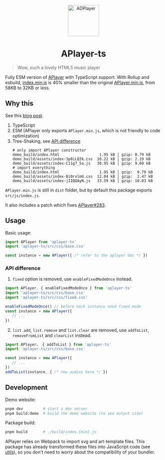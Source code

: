 <p align="center">
<img src="https://i.imgur.com/LnPvZvO.png" alt="ADPlayer" width="100">
</p>
<h1 align="center">APlayer-ts</h1>

> Wow, such a lovely HTML5 music player

Fully ESM version of [APlayer](https://github.com/MoePlayer/APlayer/) with TypeScript support. With Rollup and esbuild, [index.min.js](build/index.min.js) is 40% smaller than the original [APlayer.min.js](dist/APlayer.min.js), from 58KB to 32KB or less.

## Why this

See this [blog post](https://blog.liuly.moe/posts/tree-shaking).

1. TypeScript
2. ESM (APlayer only exports `APlayer.min.js`, which is not friendly to code optimization)
3. Tree-Shaking, see [API difference](#api-difference)
   ```shell
   # only import APlayer constructor
   demo_build/index.html                  1.95 kB │ gzip: 0.79 kB
   demo_build/assets/index-3p8iLQ3k.css  10.22 kB │ gzip: 2.19 kB
   demo_build/assets/index-C11g7_5a.js   30.95 kB │ gzip: 9.60 kB
   # import everything
   demo_build/index.html                  1.95 kB │ gzip:  0.79 kB
   demo_build/assets/index-Bi0rxlmU.css  12.04 kB │ gzip:  2.47 kB
   demo_build/assets/index-jIIQQAyN.js   33.59 kB │ gzip: 10.03 kB
   ```

`APlayer.min.js` is still in `dist` folder, but by default this package exports `src/js/index.js`.

It also includes a patch which fixes [APlayer#283](https://github.com/DIYgod/APlayer/issues/283).

## Usage

Basic usage:

```TypeScript
import APlayer from 'aplayer-ts'
import 'aplayer-ts/src/css/base.css'

const instance = new APlayer({ /* refer to the aplayer doc */ })
```

### API difference

1. `fixed` option is removed, use `enableFixedModeOnce` instead.

```TypeScript
import APlayer, { enableFixedModeOnce } from 'aplayer-ts'
import 'aplayer-ts/src/css/base.css'
import 'aplayer-ts/src/css/fixed.css'

enableFixedModeOnce() // before each instance need fixed mode
const instance = new APlayer({
   // ...
})
```

2. `list.add`, `list.remove` and `list.clear` are removed, use `addToList`, `removeFromList` and `clearList` instead.

```TypeScript
import APlayer， { addToList } from 'aplayer-ts'
import 'aplayer-ts/src/css/base.css'

const instance = new APlayer({
   // ...
})
addToList(instance, { /* new audios here */ })
```

## Development

Demo website:

```bash
pnpm dev         # start a dev server
pnpm build:demo  # build the demo website (to see output size)
```

Package build:

```bash
pnpm build       # ./build/index.{min}.js
```

APlayer relies on Webpack to import svg and art-template files. This package has already transformed these files into JavaScript code (see [utils](./utils)), so you don't need to worry about the compatibility of your bundler.
